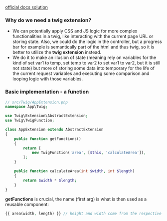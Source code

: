 [official docs solution](https://symfony.com/doc/5.x/templates.html#writing-a-twig-extension)

### Why do we need a twig extension?

- We can potentially apply CSS and JS logic for more complex functionalities in a twig, like interacting with the current page URL or storing state. Also, we could do the logic in the controller, but a progress bar for example is semantically part of the html and thus twig, so it is better to utilize the **twig extension** instead.
- We do it to make an illusion of state (meaning rely on variables for the kind of set var1 to temp, set temp to var2 to set var1 to var2, but it is still not state) but more of storing some data into temporary for the life of the current request variables and executing some comparison and looping logic with those variables.

### Basic implementation - a function

```php
// src/Twig/AppExtension.php
namespace App\Twig;

use Twig\Extension\AbstractExtension;
use Twig\TwigFunction;

class AppExtension extends AbstractExtension
{
    public function getFunctions()
    {
        return [
            new TwigFunction('area', [$this, 'calculateArea']),
        ];
    }

    public function calculateArea(int $width, int $length)
    {
        return $width * $length;
    }
}
```

**getFunctions** is crucial, the name (first arg) is what is then used as a reusable component:

```php
{{ area(width, length) }} // height and width come from the respective Controller
```